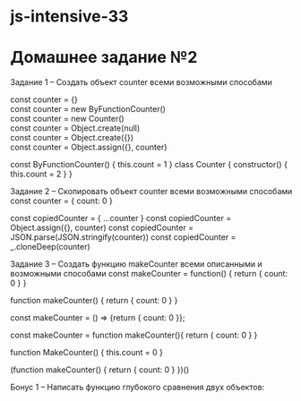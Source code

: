 # js-intensive-33
# Домашнее задание №2

Задание 1 – Создать объект counter всеми возможными способами

  const counter = {}<br/>
  const counter = new ByFunctionCounter()<br/>
  const counter = new Counter()<br/>
  const counter = Object.create(null)<br/>
  const counter = Object.create({})<br/>
  const counter = Object.assign({}, counter)<br/>
  
  const ByFunctionCounter() {
    this.count = 1
  }
  class Counter {
    constructor() {
      this.count = 2
    }
  }
  

Задание 2 – Скопировать объект counter всеми возможными способами
  const counter = { count: 0 }
  
  const copiedCounter = { ...counter }
  const copiedCounter = Object.assign({}, counter)
  const copiedCounter = JSON.parse(JSON.stringify(counter))
  const copiedCounter = _.cloneDeep(counter)


Задание 3 – Создать функцию makeCounter всеми описанными и возможными способами
  const makeCounter = function() {
    return { count: 0 }
  }
  
  function makeCounter() {
    return { count: 0 }
  }
  
  const makeCounter = () => {return { count: 0 }};

  const makeCounter = function makeCounter(){
    return { count: 0 }
  }

  function MakeCounter() {
    this.count = 0
  }

  (function makeCounter() {
    return { count: 0 }
  })()

Бонус 1 – Написать функцию глубокого сравнения двух объектов:






  
